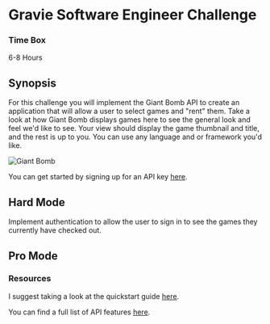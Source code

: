 # Gravie Software Engineer Challenge    

### Time Box
6-8 Hours

## Synopsis

For this challenge you will implement the Giant Bomb API to create an application that will allow a user to select games and "rent" them. Take a look at how Giant Bomb displays games here to see the general look and feel we'd like to see. Your view should display the game thumbnail and title, and the rest is up to you. You can use any language and or framework you'd like.

![Giant Bomb](https://upload.wikimedia.org/wikipedia/en/4/4b/Giant_Bomb_logo.png)

You can get started by signing up for an API key [here](https://www.giantbomb.com/api/).

## Hard Mode
Implement authentication to allow the user to sign in to see the games they currently have checked out.

## Pro Mode


### Resources

I suggest taking a look at the quickstart guide [here](https://www.giantbomb.com/forums/api-developers-3017/quick-start-guide-to-using-the-api-1427959/).

You can find a full list of API features [here](https://www.giantbomb.com/api/documentation).
